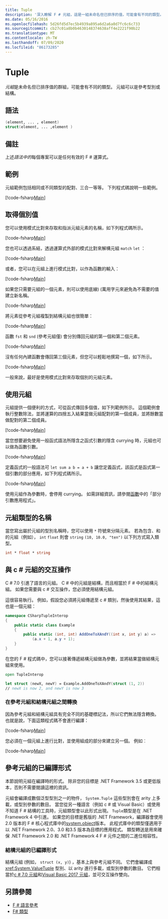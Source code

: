 ```yaml
---
title: Tuple
description: '深入瞭解 F # 元組，這是一組未命名但已排序的值，可能會有不同的類型。'
ms.date: 05/16/2016
ms.openlocfilehash: 5d26fd5d7ec5b4939a895a6d2a6a0d7fc6c6c733
ms.sourcegitcommit: cb27c01a8b0b4630148374638aff4e2221f90b22
ms.translationtype: MT
ms.contentlocale: zh-TW
ms.lasthandoff: 07/09/2020
ms.locfileid: "86173285"
---
```

# <a name="tuples"></a>Tuple

*元組*是未命名但已排序值的群組，可能會有不同的類型。  元組可以是參考型別或結構。

## <a name="syntax"></a>語法

```fsharp
(element, ... , element)
struct(element, ... ,element )
```

## <a name="remarks"></a>備註

上述*語法中的*每個專案可以是任何有效的 F # 運算式。

## <a name="examples"></a>範例

元組範例包括相同或不同類型的配對、三合一等等。 下列程式碼說明一些範例。

[!code-fsharp[Main](~/samples/snippets/fsharp/tuples/basic-examples.fsx#L6-L21)]

## <a name="obtaining-individual-values"></a>取得個別值

您可以使用模式比對來存取和指派元組元素的名稱，如下列程式碼所示。

[!code-fsharp[Main](~/samples/snippets/fsharp/tuples/basic-examples.fsx#L27-L29)]

您也可以透過系結，透過運算式外部的模式比對來解構元組 `match` `let` ：

[!code-fsharp[Main](~/samples/snippets/fsharp/tuples/basic-examples.fsx#L34-L37)]

或者，您可以在元組上進行模式比對，以作為函數的輸入：

[!code-fsharp[Main](~/samples/snippets/fsharp/tuples/basic-examples.fsx#L43-L47)]

如果您只需要元組的一個元素，則可以使用底線)  (萬用字元來避免為不需要的值建立新名稱。

[!code-fsharp[Main](~/samples/snippets/fsharp/tuples/basic-examples.fsx#L53-L54)]

將元素從參考元組複製到結構元組也很簡單：

[!code-fsharp[Main](~/samples/snippets/fsharp/tuples/basic-examples.fsx#L62-L66)]

函數 `fst` 和 `snd` (參考元組僅) 會分別傳回元組的第一個和第二個元素。

[!code-fsharp[Main](~/samples/snippets/fsharp/tuples/basic-examples.fsx#L72-L73)]

沒有任何內建函數會傳回第三個元素，但您可以輕鬆地撰寫一個，如下所示。

[!code-fsharp[Main](~/samples/snippets/fsharp/tuples/basic-examples.fsx#L78-L78)]

一般來說，最好是使用模式比對來存取個別的元組元素。

## <a name="using-tuples"></a>使用元組

元組提供一個便利的方式，可從函式傳回多個值，如下列範例所示。 這個範例會執行整數除法，並將運算的四捨五入結果當做元組配對的第一個成員，並將餘數當做配對的第二個成員。

[!code-fsharp[Main](~/samples/snippets/fsharp/tuples/basic-examples.fsx#L83-L86)]

當您想要避免使用一般函式語法所隱含之函式引數的隱含 currying 時，元組也可以做為函數引數。

[!code-fsharp[Main](~/samples/snippets/fsharp/tuples/basic-examples.fsx#L88-L88)]

定義函式的一般語法可 `let sum a b = a + b` 讓您定義函式，該函式是函式第一個引數的部分應用，如下列程式碼所示。

[!code-fsharp[Main](~/samples/snippets/fsharp/tuples/basic-examples.fsx#L90-L94)]

使用元組作為參數時，會停用 currying。 如需詳細資訊，請參閱[函數](./functions/index.md)中的「部分引數應用程式」。

## <a name="names-of-tuple-types"></a>元組類型的名稱

當您寫出屬於元組的型別名稱時，您可以使用 `*` 符號來分隔元素。 若為包含、和的元組（例如）， `int` `float` 則會 `string` `(10, 10.0, "ten")` 以下列方式寫入類型。

```fsharp
int * float * string
```

## <a name="interoperation-with-c-tuples"></a>與 c # 元組的交互操作

C # 7.0 引進了語言的元組。  C # 中的元組是結構，而且相當於 F # 中的結構元組。  如果您需要與 c # 交互操作，您必須使用結構元組。

這很容易執行。  例如，假設您必須將元組傳遞至 c # 類別，然後使用其結果，這也是一個元組：

```csharp
namespace CSharpTupleInterop
{
    public static class Example
    {
        public static (int, int) AddOneToXAndY((int x, int y) a) =>
            (a.x + 1, a.y + 1);
    }
}
```

在您的 F # 程式碼中，您可以接著傳遞結構元組做為參數，並將結果當做結構元組來使用。

```fsharp
open TupleInterop

let struct (newX, newY) = Example.AddOneToXAndY(struct (1, 2))
// newX is now 2, and newY is now 3
```

### <a name="converting-between-reference-tuples-and-struct-tuples"></a>在參考元組和結構元組之間轉換

因為參考元組和結構元組具有完全不同的基礎標記法，所以它們無法隱含轉換。  也就是說，下面這類程式碼不會進行編譯：

[!code-fsharp[Main](~/samples/snippets/fsharp/tuples/interop.fsx#L5-L12)]

您必須在一個元組上進行比對，並使用組成的部分來建立另一個。  例如︰

[!code-fsharp[Main](~/samples/snippets/fsharp/tuples/interop.fsx#L18-L22)]

## <a name="compiled-form-of-reference-tuples"></a>參考元組的已編譯形式

本節說明元組在編譯時的形式。  除非您的目標是 .NET Framework 3.5 或更低版本，否則不需要閱讀這裡的資訊。

元組會編譯成數個泛型型別之一的物件， `System.Tuple` 這些型別會在 arity 上多載，或型別參數的數目。 當您從另一種語言（例如 c # 或 Visual Basic）或使用不知道 F # 結構的工具時，元組類型會以此形式出現。 `Tuple`類型是在 .NET Framework 4 中引進。 如果您的目標是舊版的 .NET Framework，編譯器會使用2.0 版本的 F # 核心程式庫中的[system.object](https://msdn.microsoft.com/library/5ac7953d-acdc-4a58-bfb7-c1f6406c0fa3)版本。 此程式庫中的類型僅適用于以 .NET Framework 2.0、3.0 和3.5 版本為目標的應用程式。 類型轉送是用來確保 .NET Framework 2.0 和 .NET Framework 4 F # 元件之間的二進位相容性。

### <a name="compiled-form-of-struct-tuples"></a>結構元組的已編譯形式

結構元組 (例如， `struct (x, y)`) ，基本上與參考元組不同。  它們會編譯成 <xref:System.ValueTuple> 型別、以 arity 進行多載，或型別參數的數目。  它們相當於[c # 7.0 元組](../../csharp/language-reference/builtin-types/value-tuples.md)和[Visual Basic 2017 元組](../../visual-basic/programming-guide/language-features/data-types/tuples.md)，並可交互操作雙向。

## <a name="see-also"></a>另請參閱

- [F # 語言參考](index.md)
- [F# 類型](fsharp-types.md)
